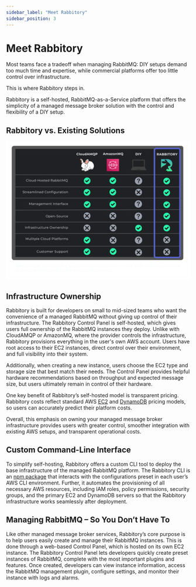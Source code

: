 ```yaml
---
sidebar_label: "Meet Rabbitory"
sidebar_position: 3
---
```


# Meet Rabbitory

Most teams face a tradeoff when managing RabbitMQ: DIY setups demand too much time and expertise, while commercial platforms offer too little control over infrastructure.

This is where Rabbitory steps in.

Rabbitory is a self-hosted, RabbitMQ-as-a-Service platform that offers the simplicity of a managed message broker solution with the control and flexibility of a DIY setup.

## Rabbitory vs. Existing Solutions

![Competition Comparison](../static/img/comparison.svg)

## Infrastructure Ownership

Rabbitory is built for developers on small to mid-sized teams who want the convenience of a managed RabbitMQ without giving up control of their infrastructure.
The Rabbitory Control Panel is self-hosted, which gives users full ownership of the RabbitMQ instances they deploy. Unlike with CloudAMQP or AmazonMQ, where the provider controls the infrastructure, Rabbitory provisions everything in the user's own AWS account. Users have root access to their EC2 instances, direct control over their environment, and full visibility into their system.

Additionally, when creating a new instance, users choose the EC2 type and storage size that best match their needs. The Control Panel provides helpful hardware recommendations based on throughput and expected message size, but users ultimately remain in control of their hardware.

One key benefit of Rabbitory’s self-hosted model is transparent pricing. Rabbitory costs reflect standard AWS <a href="https://aws.amazon.com/ec2/pricing/on-demand/" target="_blank">EC2</a> and <a href="https://aws.amazon.com/dynamodb/pricing/?utm_source=chatgpt.com" target="_blank">DynamoDB</a> pricing models, so users can accurately predict their platform costs.

Overall, this emphasis on owning your managed message broker infrastructure provides users with greater control, smoother integration with existing AWS setups, and transparent operational costs.

## Custom Command-Line Interface

To simplify self-hosting, Rabbitory offers a custom CLI tool to deploy the base infrastructure of the managed RabbitMQ platform. The Rabbitory CLI is an <a href="https://www.npmjs.com/package/rabbitory_cli" target="_blank">npm package</a> that interacts with the configurations preset in each user’s AWS CLI environment. Further, it automates the provisioning of all necessary AWS resources, including IAM roles, policy permissions, security groups, and the primary EC2 and DynamoDB servers so that the Rabbitory infrastructure works seamlessly after deployment.

## Managing RabbitMQ – So You Don’t Have To

Like other managed message broker services, Rabbitory’s core purpose is to help users easily create and manage their RabbitMQ instances. This is done through a web-based Control Panel, which is hosted on its own EC2 instance. The Rabbitory Control Panel lets developers quickly create preset instances of RabbitMQ, complete with the most important plugins and features. Once created, developers can view instance information, access the RabbitMQ management plugin, configure settings, and monitor their instance with logs and alarms.

